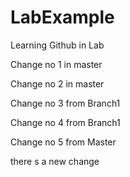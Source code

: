 # LabExample
Learning Github in Lab

Change no 1 in master

Change no 2 in master

Change no 3 from Branch1

Change no 4 from Branch1

Change no 5 from Master

there s a new change
